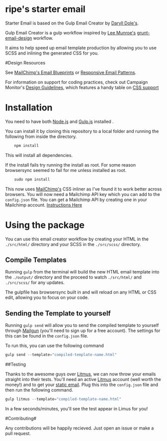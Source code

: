 # ripe's starter email

Starter Email is based on the Gulp Email Creator by [Daryll Dole's](https://github.com/darylldoyle/Gulp-Email-Creator).   

Gulp Email Creator is a gulp workflow inspired by [Lee Munroe's](https://github.com/leemunroe) [grunt-email-design](https://github.com/leemunroe/grunt-email-design)  workflow.

It aims to help speed up email template production by allowing you to use SCSS and inlining the generated CSS for you.

#Design Resources

See [MailChimp's Email Blueprints](https://github.com/mailchimp/Email-Blueprints) or [Responsive Email Patterns](http://responsiveemailpatterns.com/).  

For information on support for coding practices, check out Campaign Monitor's [Design Guidelines](https://www.campaignmonitor.com/dev-resources/will-it-work/), which features a handy table on [CSS support](https://www.campaignmonitor.com/css/)

# Installation

You need to have both [Node.js](http://nodejs.org/) and [Gulp.js](http://gulpjs.com/) installed . 

You can install it by cloning this repository to a local folder and running the following from inside the directory.

```javascript
    npm install
```
This will install all dependencies.

If the install fails try running the install as root. For some reason browsersync seemed to fail for me unless installed as root.

```javascript
    sudo npm install
```

This now uses [MailChimp's](http://mailchimp.com/) CSS inliner as I've found it to work better across browsers. You will now need a Mailchimp API key which you can add to the `config.json` file.
You can get a Mailchimp API by creating one in your Mailchimp account. [Instructions Here](http://kb.mailchimp.com/accounts/management/about-api-keys)

# Using the package

You can use this email creator workflow by creating your HTML in the `./src/html/` directory and your SCSS in the `./src/scss/` directory.

## Compile Templates
Running `gulp` from the terminal will build the new HTML email template into the `./output/` directory and the proceed to watch `./src/html/` and `./src/scss/` for any updates.

The gulpfile has browsersync built in and will reload on any HTML or CSS edit, allowing you to focus on your code.

## Sending the Template to yourself
Running `gulp send` will allow you to send the compiled template to yourself through [Mailgun](https://mailgun.com) (you'll need to sign up for a free account). The settings for this can be found in the `config.json` file.

To run this, you can use the following command

```javascript
gulp send --template="compiled-template-name.html"
```

##Testing

Thanks to the awesome guys over [Litmus](http://litmus.com/), we can now throw your emails straight into their tests. You'll need an active [Litmus](http://litmus.com/) account (well worth the money!) and to get your [static email](https://litmus.com/static-email). Plug this into the `config.json` file and then run the following command.

```javascript
gulp litmus --template="compiled-template-name.html"
```
In a few seconds/minutes, you'll see the test appear in Limus for you!

#Contributing#

Any contributions will be happily recieved. Just open an issue or make a pull request.